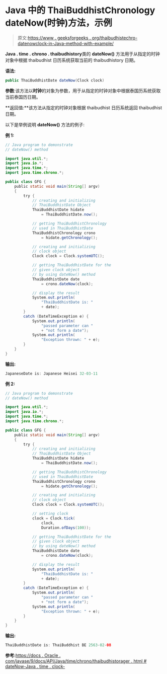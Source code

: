 # Java 中的 ThaiBuddhistChronology dateNow(时钟)方法，示例

> 原文:[https://www . geeksforgeeks . org/thaibudhistechro-datenowclock-in-Java-method-with-example/](https://www.geeksforgeeks.org/thaibuddhistchronology-datenowclock-method-in-java-with-example/)

**Java . time . chrono . thaibudhistory**类的 **dateNow()** 方法用于从指定的时钟对象中根据 thaibudhist 日历系统获取当前的 thaibudhistory 日期。

**语法:**

```java
public ThaiBuddhistDate dateNow(Clock clock)
```

**参数**:该方法以**时钟**的对象为参数，用于从指定的时钟对象中根据泰国历系统获取当前泰国历日期。

**返回值:**该方法从指定的时钟对象根据 thaibudhist 日历系统返回 thaibudhist 日期。

以下是举例说明 **dateNow()** 方法的例子:

**例 1:**

```java
// Java program to demonstrate
// dateNow() method

import java.util.*;
import java.io.*;
import java.time.*;
import java.time.chrono.*;

public class GFG {
    public static void main(String[] argv)
    {
        try {
            // creating and initializing
            // ThaiBuddhistDate Object
            ThaiBuddhistDate hidate
                = ThaiBuddhistDate.now();

            // getting ThaiBuddhistChronology
            // used in ThaiBuddhistDate
            ThaiBuddhistChronology crono
                = hidate.getChronology();

            // creating and initializing
            // clock object
            Clock clock = Clock.systemUTC();

            // getting ThaiBuddhistDate for the
            // given clock object
            // by using dateNow() method
            ThaiBuddhistDate date
                = crono.dateNow(clock);

            // display the result
            System.out.println(
                "ThaiBuddhistDate is: "
                + date);
        }
        catch (DateTimeException e) {
            System.out.println(
                "passed parameter can "
                + "not form a date");
            System.out.println(
                "Exception thrown: " + e);
        }
    }
}
```

**输出:**

```java
JapaneseDate is: Japanese Heisei 32-03-11

```

**例 2:**

```java
// Java program to demonstrate
// dateNow() method

import java.util.*;
import java.io.*;
import java.time.*;
import java.time.chrono.*;

public class GFG {
    public static void main(String[] argv)
    {
        try {
            // creating and initializing
            // ThaiBuddhistDate Object
            ThaiBuddhistDate hidate
                = ThaiBuddhistDate.now();

            // getting ThaiBuddhistChronology
            // used in ThaiBuddhistDate
            ThaiBuddhistChronology crono
                = hidate.getChronology();

            // creating and initializing
            // clock object
            Clock clock = Clock.systemUTC();

            // setting clock
            clock = Clock.tick(
                clock,
                Duration.ofDays(100));

            // getting ThaiBuddhistDate for the
            // given clock object
            // by using dateNow() method
            ThaiBuddhistDate date
                = crono.dateNow(clock);

            // display the result
            System.out.println(
                "ThaiBuddhistDate is: "
                + date);
        }
        catch (DateTimeException e) {
            System.out.println(
                "passed parameter can "
                + "not form a date");
            System.out.println(
                "Exception thrown: " + e);
        }
    }
}
```

**输出:**

```java
ThaiBuddhistDate is: ThaiBuddhist BE 2563-02-08

```

**参考:**[https://docs . Oracle . com/javase/9/docs/API/Java/time/chrono/thaibudhistorager . html # dateNow-Java . time . clock-](https://docs.oracle.com/javase/9/docs/api/java/time/chrono/ThaiBuddhistChronology.html#dateNow-java.time.Clock-)